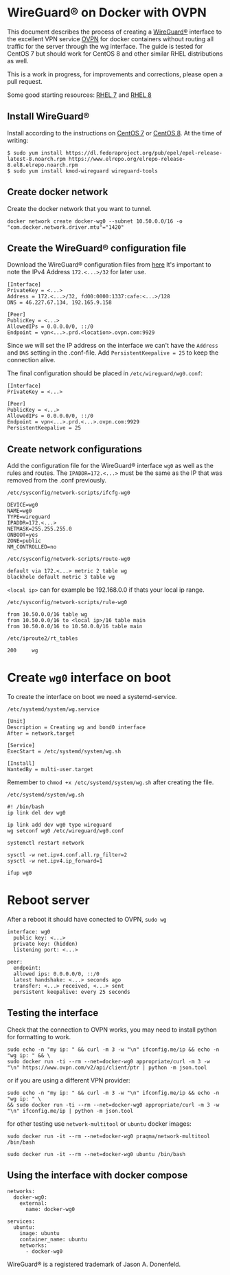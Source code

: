 # WireGuard® on Docker with OVPN
This document describes the process of creating a [WireGuard®](https://www.wireguard.com/) interface to the excellent VPN service [OVPN](https://www.ovpn.com/) for docker containers without routing all traffic for the server through the wg interface.
The guide is tested for CentOS 7 but should work for CentOS 8 and other similar RHEL distributions as well.

This is a work in progress, for improvements and corrections, please open a pull request.

Some good starting resources: [RHEL 7](https://access.redhat.com/documentation/en-us/red_hat_enterprise_linux/7/html/networking_guide/sec-network_bonding_using_the_command_line_interface
) and [RHEL 8](https://access.redhat.com/documentation/en-us/red_hat_enterprise_linux/8/html/configuring_and_managing_networking/configuring-network-bonding_configuring-and-managing-networking)

## Install WireGuard®
Install according to the instructions on [CentOS 7](https://www.wireguard.com/install/#centos-7-module-module-dkms-tools) or [CentOS 8](https://www.wireguard.com/install/#centos-8-module-kmod-module-dkms-tools).
At the time of writing:
```
$ sudo yum install https://dl.fedoraproject.org/pub/epel/epel-release-latest-8.noarch.rpm https://www.elrepo.org/elrepo-release-8.el8.elrepo.noarch.rpm
$ sudo yum install kmod-wireguard wireguard-tools
```

## Create docker network
Create the docker network that you want to tunnel.
```
docker network create docker-wg0 --subnet 10.50.0.0/16 -o "com.docker.network.driver.mtu"="1420"
```

## Create the WireGuard® configuration file
Download the WireGuard® configuration files from [here](https://www.ovpn.com/account/wireguard/configurations)
It's important to note the IPv4 Address `172.<...>/32` for later use.

```
[Interface]
PrivateKey = <...>
Address = 172.<...>/32, fd00:0000:1337:cafe:<...>/128
DNS = 46.227.67.134, 192.165.9.158

[Peer]
PublicKey = <...>
AllowedIPs = 0.0.0.0/0, ::/0
Endpoint = vpn<...>.prd.<location>.ovpn.com:9929
```
Since we will set the IP address on the interface we can't have the `Address` and `DNS` setting in the .conf-file.
Add `PersistentKeepalive = 25` to keep the connection alive.

The final configuration should be placed in `/etc/wireguard/wg0.conf`:
```
[Interface]
PrivateKey = <...>

[Peer]
PublicKey = <...>
AllowedIPs = 0.0.0.0/0, ::/0
Endpoint = vpn<...>.prd.<...>.ovpn.com:9929
PersistentKeepalive = 25
```

## Create network configurations
Add the configuration file for the WireGuard® interface `wg0` as well as the rules and routes.
The `IPADDR=172.<...>` must be the same as the IP that was removed from the .conf previously.

`/etc/sysconfig/network-scripts/ifcfg-wg0`
```
DEVICE=wg0
NAME=wg0
TYPE=wireguard
IPADDR=172.<...>
NETMASK=255.255.255.0
ONBOOT=yes
ZONE=public
NM_CONTROLLED=no
```

`/etc/sysconfig/network-scripts/route-wg0`
```
default via 172.<...> metric 2 table wg
blackhole default metric 3 table wg
```

`<local ip>` can for example be 192.168.0.0 if thats your local ip range.

`/etc/sysconfig/network-scripts/rule-wg0`
```
from 10.50.0.0/16 table wg
from 10.50.0.0/16 to <local ip>/16 table main
from 10.50.0.0/16 to 10.50.0.0/16 table main
```

`/etc/iproute2/rt_tables`
```
200     wg
```

# Create `wg0` interface on boot
To create the interface on boot we need a systemd-service.

`/etc/systemd/system/wg.service`
```
[Unit]
Description = Creating wg and bond0 interface
After = network.target

[Service]
ExecStart = /etc/systemd/system/wg.sh

[Install]
WantedBy = multi-user.target
```
Remember to `chmod +x /etc/systemd/system/wg.sh` after creating the file.

`/etc/systemd/system/wg.sh`
```
#! /bin/bash
ip link del dev wg0

ip link add dev wg0 type wireguard
wg setconf wg0 /etc/wireguard/wg0.conf

systemctl restart network

sysctl -w net.ipv4.conf.all.rp_filter=2
sysctl -w net.ipv4.ip_forward=1

ifup wg0
```

# Reboot server
After a reboot it should have conected to OVPN, `sudo wg`

```
interface: wg0
  public key: <...>
  private key: (hidden)
  listening port: <...>

peer: 
  endpoint: 
  allowed ips: 0.0.0.0/0, ::/0
  latest handshake: <...> seconds ago
  transfer: <...> received, <...> sent
  persistent keepalive: every 25 seconds
```

## Testing the interface
Check that the connection to OVPN works, you may need to install python for formatting to work.

```
sudo echo -n "my ip: " && curl -m 3 -w "\n" ifconfig.me/ip && echo -n "wg ip: " && \
sudo docker run -ti --rm --net=docker-wg0 appropriate/curl -m 3 -w "\n" https://www.ovpn.com/v2/api/client/ptr | python -m json.tool
```
or if you are using a different VPN provider:
```
sudo echo -n "my ip: " && curl -m 3 -w "\n" ifconfig.me/ip && echo -n "wg ip: " \
&& sudo docker run -ti --rm --net=docker-wg0 appropriate/curl -m 3 -w "\n" ifconfig.me/ip | python -m json.tool
```

for other testing use `network-multitool` or `ubuntu` docker images:

`sudo docker run -it --rm --net=docker-wg0 praqma/network-multitool /bin/bash`

`sudo docker run -it --rm --net=docker-wg0 ubuntu /bin/bash`

## Using the interface with docker compose

```
networks:
  docker-wg0:
    external:
      name: docker-wg0

services:
  ubuntu:
    image: ubuntu
    container_name: ubuntu
    networks:
      - docker-wg0
```

WireGuard® is a registered trademark of Jason A. Donenfeld.

